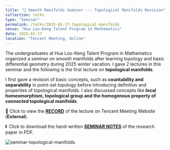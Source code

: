 ```yaml
---
title: "🌟 Smooth Manifolds Seminar --- Topological Manifolds Revision"
collection: talks
type: "Seminar"
permalink: /talks/2025-01-17-topological-manifolds
venue: "Hua Loo-Keng Talent Program in Mathematics"
date: 2025-01-17
location: "Tencent Meeting, Online"
---
```


The undergraduates at Hua Loo-Keng Talent Program in Mathematics organized a seminar on smooth manifolds after learning topology and basic differential geometry during 2025 winter vacation. I gave 2 lectures in this seminar and the following is the first lecture on **topological manifolds**.

I first gave a revision of basic concepts, such as **countability and separability** in point-set topology before introducing definition and properties of topological manifolds. I also discussed concepts like **local homeomorphism, topological group and the homogenous property of connected topological manifolds**. 

📼 Click to view the **[RECORD](https://meeting.tencent.com/crm/KeXdVW9P09)** of the lecture on Tencent Meeting Website (**External**).

⏬ Click to download the hand-written **[SEMINAR NOTES](https://academic.luosw.com.cn/files/snote1.pdf)** of the research paper in PDF.

![seminar-topological-manifolds](https://academic.luosw.com.cn/images/IMG_DDBEF551A4AB-1.jpeg)


